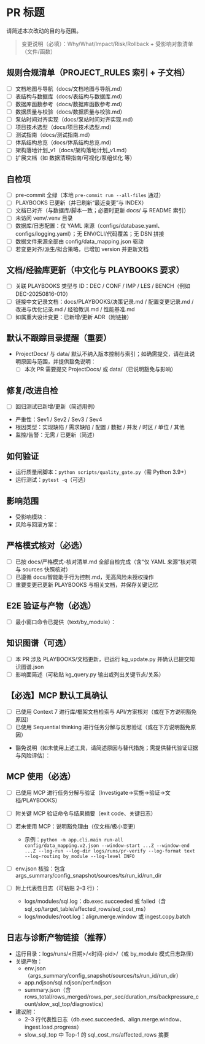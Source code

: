 # PR 标题

请简述本次改动的目的与范围。

> 变更说明（必填）：Why/What/Impact/Risk/Rollback + 受影响对象清单（文件/函数）

## 规则合规清单（PROJECT_RULES 索引 + 子文档）

- [ ] 文档地图与导航（docs/文档地图与导航.md）
- [ ] 表结构与数据库（docs/表结构与数据库.md）
- [ ] 数据库函数参考（docs/数据库函数参考.md）
- [ ] 数据质量与校验（docs/数据质量与校验.md）
- [ ] 泵站时间对齐实现（docs/泵站时间对齐实现.md）
- [ ] 项目技术选型（docs/项目技术选型.md）
- [ ] 测试指南（docs/测试指南.md）
- [ ] 体系结构总览（docs/体系结构总览.md）
- [ ] 架构落地计划_v1（docs/架构落地计划_v1.md）
- [ ] 扩展文档（如 数据清理指南/可视化/泵组优化 等）

## 自检项

- [ ] pre-commit 全绿（本地 `pre-commit run --all-files` 通过）
- [ ] PLAYBOOKS 已更新（并已刷新“最近变更”与 INDEX）
- [ ] 文档已对齐（与数据库/脚本一致；必要时更新 docs/ 与 README 索引）
- [ ] 未访问 venv/.venv 目录
- [ ] 数据库/日志配置：仅 YAML 来源（configs/database.yaml、configs/logging.yaml）；无 ENV/CLI/代码覆盖；无 DSN 拼接
- [ ] 数据文件来源全部由 config/data_mapping.json 驱动
- [ ] 若变更对齐/派生/拟合策略，已增加 version 并更新文档

## 文档/经验库更新（中文化与 PLAYBOOKS 要求）

- [ ] 关联 PLAYBOOKS 类型与 ID：DEC / CONF / IMP / LES / BENCH（例如 DEC-20250816-010）
- [ ] 链接中文记录文档：docs/PLAYBOOKS/决策记录.md / 配置变更记录.md / 改进与优化记录.md / 经验教训.md / 性能基准.md
- [ ] 如属重大设计变更：已新增/更新 ADR（附链接）

## 默认不跟踪目录提醒（重要）

- ProjectDocs/ 与 data/ 默认不纳入版本控制与索引；如确需提交，请在此说明原因与范围，并提供豁免说明：
  - [ ] 本次 PR 需要提交 ProjectDocs/ 或 data/（已说明豁免与影响）

## 修复/改进自检

- [ ] 回归测试已新增/更新（简述用例）
- 严重性：Sev1 / Sev2 / Sev3 / Sev4
- 根因类型：实现缺陷 / 需求缺陷 / 配置 / 数据 / 并发 / 时区 / 单位 / 其他
- 监控/告警：无需 / 已更新（简述）

## 如何验证

- 运行质量闸脚本：`python scripts/quality_gate.py`（需 Python 3.9+）
- 运行测试：`pytest -q`（可选）

## 影响范围

- 受影响模块：
- 风险与回滚方案：

## 严格模式核对（必选）

- [ ] 已按 docs/严格模式-核对清单.md 全部自检完成（含“仅 YAML 来源”核对项与 sources 快照核对）
- [ ] 已遵循 docs/智能助手行为控制.md，无高风险未授权操作
- [ ] 重要变更已更新 PLAYBOOKS 与相关文档，并保存关键记忆

## E2E 验证与产物（必选）

- [ ] 最小窗口命令已提供（text/by_module）：

## 知识图谱（可选）

- [ ] 本 PR 涉及 PLAYBOOKS/文档更新，已运行 kg_update.py 并确认已提交知识图谱.json
- [ ] 影响面简述（可粘贴 kg_query.py 输出或列出关键节点/关系）

## 【必选】MCP 默认工具确认

- [ ] 已使用 Context 7 进行库/框架文档检索与 API/方案核对（或在下方说明豁免原因）
- [ ] 已使用 Sequential thinking 进行任务分解与反思验证（或在下方说明豁免原因）
- 豁免说明（如未使用上述工具，请简述原因与替代措施；需提供替代验证证据与风险评估）：

## MCP 使用（必选）

- [ ] 已使用 MCP 进行任务分解与验证（Investigate→实施→验证→文档/PLAYBOOKS）

- [ ] 附关键 MCP 验证命令与结果摘要（exit code、关键日志）

- [ ] 若未使用 MCP：说明豁免理由（仅文档/极小变更）

  - 示例：`python -m app.cli.main run-all config/data_mapping.v2.json --window-start ...Z --window-end ...Z --log-run --log-dir logs/runs/pr-verify --log-format text --log-routing by_module --log-level INFO`

- [ ] env.json 核验：包含 args_summary/config_snapshot/sources/ts/run_id/run_dir

- [ ] 附上代表性日志（可粘贴 2–3 行）：

  - logs/modules/sql.log：db.exec.succeeded 或 failed（含 sql_op/target_table/affected_rows/sql_cost_ms）
  - logs/modules/root.log：align.merge.window 或 ingest.copy.batch

## 日志与诊断产物链接（推荐）

- 运行目录：logs/runs/\<日期>/\<时间-pid>/（或 by_module 模式日志路径）
- 关键产物：
  - env.json（args_summary/config_snapshot/sources/ts/run_id/run_dir）
  - app.ndjson/sql.ndjson/perf.ndjson
  - summary.json（含 rows_total/rows_merged/rows_per_sec/duration_ms/backpressure_count/slow_sql_top/diagnostics）
- 建议附：
  - 2–3 行代表性日志（db.exec.succeeded、align.merge.window、ingest.load.progress）
  - slow_sql_top 中 Top-1 的 sql_cost_ms/affected_rows 摘要
